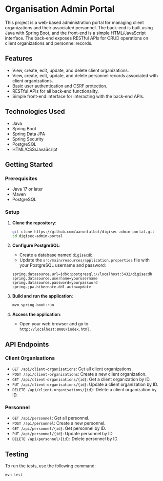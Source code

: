 # Organisation Admin Portal

This project is a web-based administration portal for managing client organizations and their associated personnel. The back-end is built using Java with Spring Boot, and the front-end is a simple HTML/JavaScript interface. The back-end exposes RESTful APIs for CRUD operations on client organizations and personnel records.

## Features

- View, create, edit, update, and delete client organizations.
- View, create, edit, update, and delete personnel records associated with client organizations.
- Basic user authentication and CSRF protection.
- RESTful APIs for all back-end functionality.
- Simple front-end interface for interacting with the back-end APIs.

## Technologies Used

- Java
- Spring Boot
- Spring Data JPA
- Spring Security
- PostgreSQL
- HTML/CSS/JavaScript

## Getting Started

### Prerequisites

- Java 17 or later
- Maven
- PostgreSQL

### Setup

1. **Clone the repository**:
    ```sh
    git clone https://github.com/aarontalbot/digisec-admin-portal.git
    cd digisec-admin-portal
    ```

2. **Configure PostgreSQL**:
    - Create a database named `digisecdb`.
    - Update the `src/main/resources/application.properties` file with your PostgreSQL username and password:
    ```properties
    spring.datasource.url=jdbc:postgresql://localhost:5432/digisecdb
    spring.datasource.username=yourusername
    spring.datasource.password=yourpassword
    spring.jpa.hibernate.ddl-auto=update
    ```

3. **Build and run the application**:
    ```sh
    mvn spring-boot:run
    ```

4. **Access the application**:
    - Open your web browser and go to `http://localhost:8080/index.html`.

## API Endpoints

### Client Organisations

- `GET /api/client-organisations`: Get all client organizations.
- `POST /api/client-organisations`: Create a new client organization.
- `GET /api/client-organisations/{id}`: Get a client organization by ID.
- `PUT /api/client-organisations/{id}`: Update a client organization by ID.
- `DELETE /api/client-organisations/{id}`: Delete a client organization by ID.

### Personnel

- `GET /api/personnel`: Get all personnel.
- `POST /api/personnel`: Create a new personnel.
- `GET /api/personnel/{id}`: Get personnel by ID.
- `PUT /api/personnel/{id}`: Update personnel by ID.
- `DELETE /api/personnel/{id}`: Delete personnel by ID.

## Testing

To run the tests, use the following command:

```sh
mvn test
